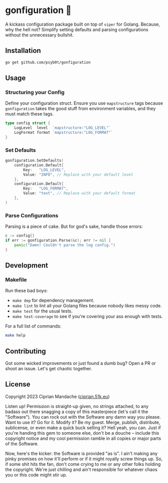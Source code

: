 # gonfiguration 🔧

A kickass configuration package built on top of `viper` for Golang. Because, why the hell not? Simplify setting defaults and parsing configurations without the unnecessary bullshit.

## Installation

```bash
go get github.com/psyb0t/gonfiguration
```

## Usage

### Structuring your Config

Define your configuration struct. Ensure you use `mapstructure` tags because `gonfiguration` takes the good stuff from environment variables, and they must match these tags.

```go
type config struct {
	LogLevel  level  `mapstructure:"LOG_LEVEL"`
	LogFormat format `mapstructure:"LOG_FORMAT"`
}
```

### Set Defaults

```go
gonfiguration.SetDefaults(
	configuration.Default{
		Key:   "LOG_LEVEL",
		Value: "INFO", // Replace with your default level
	},
	configuration.Default{
		Key:   "LOG_FORMAT",
		Value: "text", // Replace with your default format
	},
)
```

### Parse Configurations

Parsing is a piece of cake. But for god's sake, handle those errors:

```go
c := config{}
if err := gonfiguration.Parse(&c); err != nil {
	panic("Damn! Couldn't parse the log config.")
}
```

## Development

### Makefile

Run these bad boys:

- `make dep` for dependency management.
- `make lint` to lint all your Golang files because nobody likes messy code.
- `make test` for the usual tests.
- `make test-coverage` to see if you're covering your ass enough with tests.

For a full list of commands:

```bash
make help
```

## Contributing

Got some wicked improvements or just found a dumb bug? Open a PR or shoot an issue. Let's get chaotic together.

## License

Copyright 2023 Ciprian Mandache ([ciprian.51k.eu](https://ciprian.51k.eu))

Listen up! Permission is straight-up given, no strings attached, to any badass out there snagging a copy of this masterpiece (let's call it the "Software"). You can rock out with the Software any damn way you please. Want to use it? Go for it. Modify it? Be my guest. Merge, publish, distribute, sublicense, or even make a quick buck selling it? Hell yeah, you can. Just if you're handing this gem to someone else, don't be a douche – include this copyright notice and my cool permission ramble in all copies or major parts of the Software.

Now, here's the kicker: the Software is provided "as is". I ain't making any pinky promises on how it'll perform or if it might royally screw things up. So, if some shit hits the fan, don't come crying to me or any other folks holding the copyright. We're just chilling and ain't responsible for whatever chaos you or this code might stir up.
